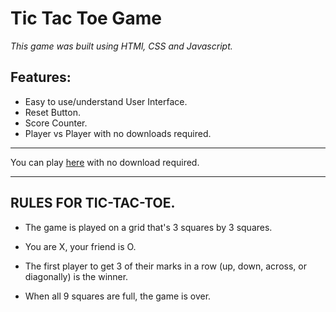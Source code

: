 <h1>Tic Tac Toe Game</h1>

*This game was built using HTMl, CSS and Javascript.*

<h2>Features:</h2>

* Easy to use/understand User Interface.
* Reset Button.
* Score Counter.
* Player vs Player with no downloads required.

-------------------------------------

You can play [here](https://sakullukas.github.io/Project0-TicTacToe/) with no download required.

-------------------------------------

<h2>RULES FOR TIC-TAC-TOE.</h2>

* The game is played on a grid that's 3 squares by 3 squares.

* You are X, your friend is O.

* The first player to get 3 of their marks in a row (up, down, across, or diagonally) is the winner.

* When all 9 squares are full, the game is over.



